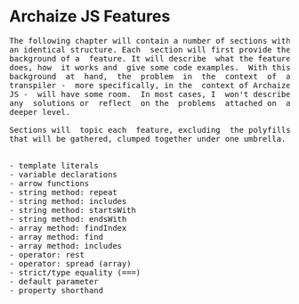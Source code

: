 # Archaize JS Features
<pre>
The following chapter will contain a number of sections with
an identical structure. Each  section will first provide the
background of a  feature. It will describe  what the feature
does, how  it works and  give some code examples.  With this
background  at  hand,  the  problem  in  the  context  of  a
transpiler -  more specifically, in the  context of Archaize
JS -  will have some room.  In most cases, I  won't describe
any  solutions or  reflect  on the  problems  attached on  a
deeper level.

Sections will  topic each  feature, excluding  the polyfills
that will be gathered, clumped together under one umbrella.


- template literals
- variable declarations
- arrow functions
- string method: repeat
- string method: includes
- string method: startsWith
- string method: endsWith
- array method: findIndex
- array method: find
- array method: includes
- operator: rest
- operator: spread (array)
- strict/type equality (===)
- default parameter
- property shorthand























</pre>
